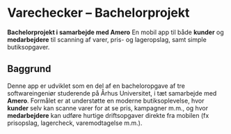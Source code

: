 # Varechecker – Bachelorprojekt

**Bachelorprojekt i samarbejde med Amero**
En mobil app til både **kunder** og **medarbejdere** til scanning af varer, pris- og lageropslag, samt simple butiksopgaver.

## Baggrund

Denne app er udviklet som en del af en bacheloropgave af tre softwareingeniør studerende på Århus Universitet, i tæt samarbejde med **Amero**. Formålet er at understøtte en moderne butiksoplevelse, hvor **kunder** selv kan scanne varer for at se pris, kampagner m.m., og hvor **medarbejdere** kan udføre hurtige driftsopgaver direkte fra mobilen (fx prisopslag, lagercheck, varemodtagelse m.m.).

